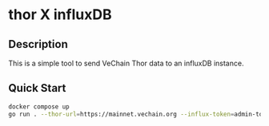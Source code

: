 # thor X influxDB

## Description

This is a simple tool to send VeChain Thor data to an influxDB instance.


## Quick Start

```bash
docker compose up
go run . --thor-url=https://mainnet.vechain.org --influx-token=admin-token --start-block=18800000
```
